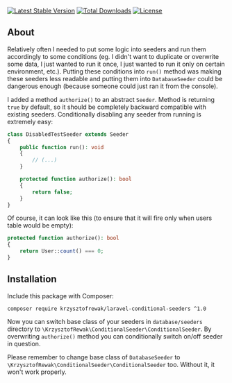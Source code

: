 [![Latest Stable Version](https://poser.pugx.org/krzysztofrewak/laravel-conditional-seeders/v/stable)](https://packagist.org/packages/krzysztofrewak/laravel-conditional-seeders) [![Total Downloads](https://poser.pugx.org/krzysztofrewak/laravel-conditional-seeders/downloads)](https://packagist.org/packages/krzysztofrewak/laravel-conditional-seeders) [![License](https://poser.pugx.org/krzysztofrewak/laravel-conditional-seeders/license)](https://packagist.org/packages/krzysztofrewak/laravel-conditional-seeders)

## About
Relatively often I needed to put some logic into seeders and run them accordingly to some conditions (eg. I didn't want to duplicate or overwrite some data, I just wanted to run it once, I just wanted to run it only on certain environment, etc.). Putting these conditions into `run()` method was making these seeders less readable and putting them into `DatabaseSeeder` could be dangerous enough (because someone could just ran it from the console).

I added a method `authorize()` to an abstract `Seeder`. Method is returning `true` by default, so it should be completely backward compatible with existing seeders. Conditionally disabling any seeder from running is extremely easy:

```php
class DisabledTestSeeder extends Seeder
{
    public function run(): void
    {
        // (...)
    }

    protected function authorize(): bool
    {
        return false;
    }
}
```

Of course, it can look like this (to ensure that it will fire only when users table would be empty):


```php
protected function authorize(): bool
{
    return User::count() === 0;
}
```

## Installation
Include this package with Composer:
```shell script
composer require krzysztofrewak/laravel-conditional-seeders ^1.0
```

Now you can switch base class of your seeders in `database/seeders` directory to `\KrzysztofRewak\ConditionalSeeder\ConditionalSeeder`. By overwriting `authorize()` method you can conditionally switch on/off seeder in question.

Please remember to change base class of `DatabaseSeeder` to `\KrzysztofRewak\ConditionalSeeder\ConditionalSeeder` too. Without it, it won't work properly.
